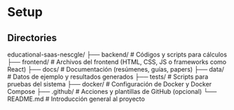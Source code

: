 # Setup

## Directories

educational-saas-nescgle/
├── backend/          # Códigos y scripts para cálculos
├── frontend/         # Archivos del frontend (HTML, CSS, JS o frameworks como React)
├── docs/             # Documentación (resúmenes, guías, papers)
├── data/             # Datos de ejemplo y resultados generados
├── tests/            # Scripts para pruebas del sistema
├── docker/           # Configuración de Docker y Docker Compose
├── .github/          # Acciones y plantillas de GitHub (opcional)
└── README.md         # Introducción general al proyecto
